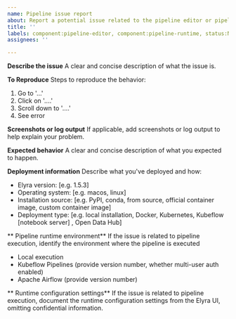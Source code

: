```yaml
---
name: Pipeline issue report
about: Report a potential issue related to the pipeline editor or pipeline execution
title: ''
labels: component:pipeline-editor, component:pipeline-runtime, status:Needs Triage
assignees: ''

---
```


**Describe the issue**
A clear and concise description of what the issue is.

**To Reproduce**
Steps to reproduce the behavior:
1. Go to '...'
2. Click on '....'
3. Scroll down to '....'
4. See error

**Screenshots or log output**
If applicable, add screenshots or log output to help explain your problem.

**Expected behavior**
A clear and concise description of what you expected to happen.

**Deployment information**
Describe what you've deployed and how:
 - Elyra version: [e.g. 1.5.3]
 - Operating system: [e.g. macos, linux]
 - Installation source: [e.g. PyPI, conda, from source, official container image, custom container image]
 - Deployment type: [e.g. local installation, Docker, Kubernetes, Kubeflow [notebook server] , Open Data Hub]

** Pipeline runtime environment**
If the issue is related to pipeline execution, identify the environment where the pipeline is executed
 - Local execution
 - Kubeflow Pipelines (provide version number, whether multi-user auth enabled)
 - Apache Airflow (provide version number)
 
** Runtime configuration settings**
If the issue is related to pipeline execution, document the runtime configuration settings from the Elyra UI, omitting confidential information. 
